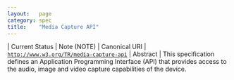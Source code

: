 ```yaml
---
layout:   page
category: spec
title:    "Media Capture API"
---
```


| Current Status | Note (NOTE)
| Canonical URI | [`http://www.w3.org/TR/media-capture-api`](http://www.w3.org/TR/media-capture-api)
| Abstract | This specification defines an Application Programming Interface (API) that provides access to the audio, image and video capture capabilities of the device.